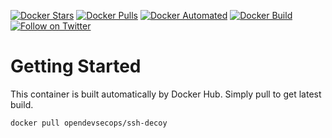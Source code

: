 [![Docker Stars](https://img.shields.io/docker/stars/opendevsecops/ssh-decoy.svg)](https://hub.docker.com/r/opendevsecops/ssh-decoy/)
[![Docker Pulls](https://img.shields.io/docker/pulls/opendevsecops/ssh-decoy.svg)](https://hub.docker.com/r/opendevsecops/ssh-decoy/)
[![Docker Automated](https://img.shields.io/docker/automated/opendevsecops/ssh-decoy.svg)](https://hub.docker.com/r/opendevsecops/ssh-decoy/)
[![Docker Build](https://img.shields.io/docker/build/opendevsecops/ssh-decoy.svg)](https://hub.docker.com/r/opendevsecops/ssh-decoy/)
[![Follow on Twitter](https://img.shields.io/twitter/follow/opendevsecops.svg?logo=twitter)](https://twitter.com/opendevsecops)

# Getting Started

This container is built automatically by Docker Hub. Simply pull to get latest build.

```sh
docker pull opendevsecops/ssh-decoy
```
